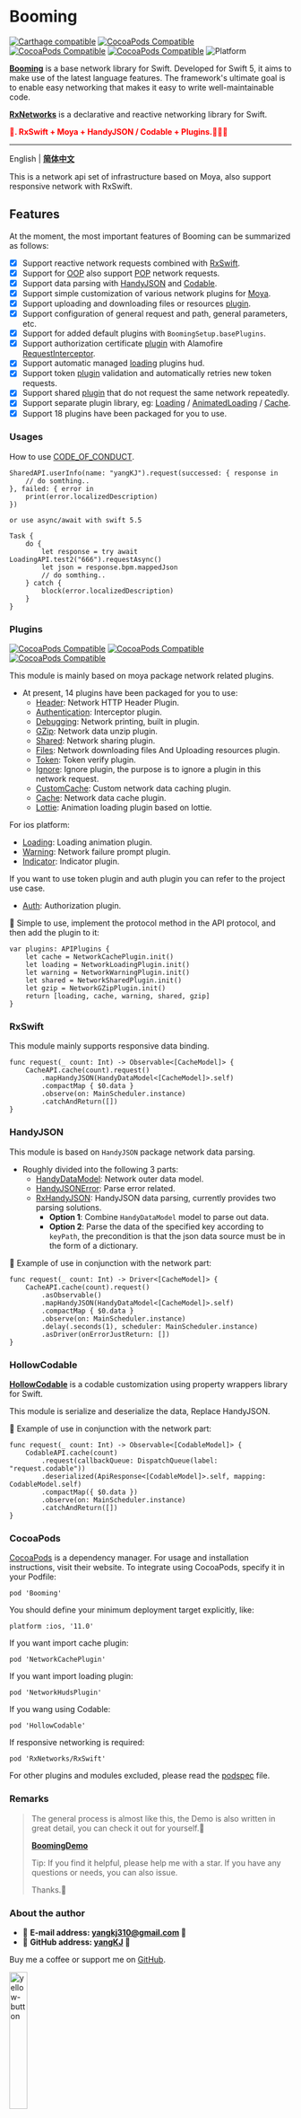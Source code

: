 # Booming

[![Carthage compatible](https://img.shields.io/badge/Carthage-compatible-brightgreen.svg?style=flat&colorA=28a745&&colorB=4E4E4E)](https://github.com/yangKJ/RxNetworks)
[![CocoaPods Compatible](https://img.shields.io/cocoapods/v/Booming.svg?style=flat&label=Booming&colorA=28a745&&colorB=4E4E4E)](https://cocoapods.org/pods/Booming)
[![CocoaPods Compatible](https://img.shields.io/cocoapods/v/RxNetworks.svg?style=flat&label=RxNetworks&colorA=28a745&&colorB=4E4E4E)](https://cocoapods.org/pods/RxNetworks)
[![CocoaPods Compatible](https://img.shields.io/cocoapods/v/HollowCodable.svg?style=flat&label=HollowCodable&colorA=28a745&&colorB=4E4E4E)](https://cocoapods.org/pods/HollowCodable)
![Platform](https://img.shields.io/badge/Platforms-iOS%20%7C%20macOS%20%7C%20watchOS-4E4E4E.svg?colorA=28a745)

**[Booming](https://github.com/yangKJ/RxNetworks)** is a base network library for Swift. Developed for Swift 5, it aims to make use of the latest language features. The framework's ultimate goal is to enable easy networking that makes it easy to write well-maintainable code.

**[RxNetworks](https://github.com/yangKJ/RxNetworks)** is a declarative and reactive networking library for Swift.

<font color=red>**🧚. RxSwift + Moya + HandyJSON / Codable + Plugins.👒👒👒**</font>

-------

English | [**简体中文**](README_CN.md)

This is a network api set of infrastructure based on Moya, also support responsive network with RxSwift.

## Features
At the moment, the most important features of Booming can be summarized as follows:

- [x] Support reactive network requests combined with [RxSwift](https://github.com/ReactiveX/RxSwift).
- [x] Support for [OOP](https://github.com/yangKJ/RxNetworks/blob/master/Booming/NetworkAPIOO.swift) also support [POP](https://github.com/yangKJ/RxNetworks/blob/master/Booming/NetworkAPI.swift) network requests.
- [x] Support data parsing with [HandyJSON](https://github.com/alibaba/HandyJSON) and [Codable](https://github.com/yangKJ/HollowCodable).
- [x] Support simple customization of various network plugins for [Moya](https://github.com/Moya/Moya).
- [x] Support uploading and downloading files or resources [plugin](https://github.com/yangKJ/RxNetworks/blob/master/Plugins/Features/NetworkFilesPlugin.swift).
- [x] Support configuration of general request and path, general parameters, etc.
- [x] Support for added default plugins with `BoomingSetup.basePlugins`.
- [x] Support authorization certificate [plugin](https://github.com/yangKJ/RxNetworks/blob/master/Plugins/Features/NetworkAuthenticationPlugin.swift) with Alamofire [RequestInterceptor](https://github.com/Alamofire/Alamofire/blob/master/Source/Features/RequestInterceptor.swift).
- [x] Support automatic managed [loading](https://github.com/yangKJ/RxNetworks/blob/master/Plugins/Huds/NetworkLoadingPlugin.swift) plugins hud.
- [x] Support token [plugin](https://github.com/yangKJ/RxNetworks/blob/master/Plugins/Features/NetworkTokenPlugin.swift) validation and automatically retries new token requests.
- [x] Support shared [plugin](https://github.com/yangKJ/RxNetworks/blob/master/Plugins/Features/NetworkSharedPlugin.swift) that do not request the same network repeatedly.
- [x] Support separate plugin library, eg: [Loading](https://cocoapods.org/pods/NetworkHudsPlugin) / [AnimatedLoading](https://cocoapods.org/pods/NetworkLottiePlugin) / [Cache](https://cocoapods.org/pods/NetworkCachePlugin).
- [x] Support 18 plugins have been packaged for you to use.

### Usages
How to use [CODE_OF_CONDUCT](CODE_OF_CONDUCT.md).

```
SharedAPI.userInfo(name: "yangKJ").request(successed: { response in
    // do somthing..
}, failed: { error in
    print(error.localizedDescription)
})

or use async/await with swift 5.5

Task {
    do {
        let response = try await LoadingAPI.test2("666").requestAsync()
        let json = response.bpm.mappedJson
        // do somthing..
    } catch {
        block(error.localizedDescription)
    }
}
```

### Plugins
[![CocoaPods Compatible](https://img.shields.io/cocoapods/v/NetworkHudsPlugin.svg?style=flat&label=NetworkHudsPlugin&colorA=28a745&&colorB=4E4E4E)](https://cocoapods.org/pods/NetworkHudsPlugin)
[![CocoaPods Compatible](https://img.shields.io/cocoapods/v/NetworkCachePlugin.svg?style=flat&label=NetworkCachePlugin&colorA=28a745&&colorB=4E4E4E)](https://cocoapods.org/pods/NetworkCachePlugin)
[![CocoaPods Compatible](https://img.shields.io/cocoapods/v/NetworkLottiePlugin.svg?style=flat&label=NetworkLottiePlugin&colorA=28a745&&colorB=4E4E4E)](https://cocoapods.org/pods/NetworkLottiePlugin)

This module is mainly based on moya package network related plugins.

- At present, 14 plugins have been packaged for you to use:
    - [Header](https://github.com/yangKJ/RxNetworks/blob/master/Plugins/Features/NetworkHttpHeaderPlugin.swift): Network HTTP Header Plugin.
    - [Authentication](https://github.com/yangKJ/RxNetworks/blob/master/Plugins/Features/NetworkAuthenticationPlugin.swift): Interceptor plugin.
    - [Debugging](https://github.com/yangKJ/RxNetworks/blob/master/Plugins/Features/NetworkDebuggingPlugin.swift): Network printing, built in plugin.
    - [GZip](https://github.com/yangKJ/RxNetworks/blob/master/Plugins/Features/NetworkGZipPlugin.swift): Network data unzip plugin.
    - [Shared](https://github.com/yangKJ/RxNetworks/blob/master/Plugins/Features/NetworkSharedPlugin.swift): Network sharing plugin.
    - [Files](https://github.com/yangKJ/RxNetworks/blob/master/Plugins/Features/NetworkFilesPlugin.swift): Network downloading files And Uploading resources plugin.
    - [Token](https://github.com/yangKJ/RxNetworks/blob/master/Plugins/Features/NetworkTokenPlugin.swift): Token verify plugin.
    - [Ignore](https://github.com/yangKJ/RxNetworks/blob/master/Plugins/Features/NetworkIgnorePlugin.swift): Ignore plugin, the purpose is to ignore a plugin in this network request.
    - [CustomCache](https://github.com/yangKJ/RxNetworks/blob/master/Plugins/Features/NetworkCustomCachePlugin.swift): Custom network data caching plugin.
    - [Cache](https://github.com/yangKJ/RxNetworks/blob/master/Plugins/Cache/NetworkCachePlugin.swift): Network data cache plugin.
    - [Lottie](https://github.com/yangKJ/RxNetworks/blob/master/Plugins/Lottie/AnimatedLoadingPlugin.swift): Animation loading plugin based on lottie.
    
For ios platform:    
- [Loading](https://github.com/yangKJ/RxNetworks/blob/master/Plugins/Huds/NetworkLoadingPlugin.swift): Loading animation plugin.
- [Warning](https://github.com/yangKJ/RxNetworks/blob/master/Plugins/Huds/NetworkWarningPlugin.swift): Network failure prompt plugin.
- [Indicator](https://github.com/yangKJ/RxNetworks/blob/master/Plugins/Views/NetworkIndicatorPlugin.swift): Indicator plugin.

If you want to use token plugin and auth plugin you can refer to the project use case.    
- [Auth](https://github.com/yangKJ/RxNetworks/blob/master/RxNetworks/Plugins/Auth/AuthPlugin.swift): Authorization plugin.

🎷 Simple to use, implement the protocol method in the API protocol, and then add the plugin to it:

```
var plugins: APIPlugins {
    let cache = NetworkCachePlugin.init()
    let loading = NetworkLoadingPlugin.init()
    let warning = NetworkWarningPlugin.init()
    let shared = NetworkSharedPlugin.init()
    let gzip = NetworkGZipPlugin.init()
    return [loading, cache, warning, shared, gzip]
}
```

### RxSwift
This module mainly supports responsive data binding.

```
func request(_ count: Int) -> Observable<[CacheModel]> {
    CacheAPI.cache(count).request()
        .mapHandyJSON(HandyDataModel<[CacheModel]>.self)
        .compactMap { $0.data }
        .observe(on: MainScheduler.instance)
        .catchAndReturn([])
}
```

### HandyJSON
This module is based on `HandyJSON` package network data parsing.

- Roughly divided into the following 3 parts:
    - [HandyDataModel](https://github.com/yangKJ/RxNetworks/blob/master/Sources/HandyJSON/HandyDataModel.swift): Network outer data model.
    - [HandyJSONError](https://github.com/yangKJ/RxNetworks/blob/master/Sources/HandyJSON/HandyJSONError.swift): Parse error related.
    - [RxHandyJSON](https://github.com/yangKJ/RxNetworks/blob/master/Sources/HandyJSON/RxHandyJSON.swift): HandyJSON data parsing, currently provides two parsing solutions.
        - **Option 1**: Combine `HandyDataModel` model to parse out data.
        - **Option 2**: Parse the data of the specified key according to `keyPath`, the precondition is that the json data source must be in the form of a dictionary.

🎷 Example of use in conjunction with the network part:

```
func request(_ count: Int) -> Driver<[CacheModel]> {
    CacheAPI.cache(count).request()
        .asObservable()
        .mapHandyJSON(HandyDataModel<[CacheModel]>.self)
        .compactMap { $0.data }
        .observe(on: MainScheduler.instance)
        .delay(.seconds(1), scheduler: MainScheduler.instance)
        .asDriver(onErrorJustReturn: [])
}
```

### HollowCodable
**[HollowCodable](https://github.com/yangKJ/HollowCodable)** is a codable customization using property wrappers library for Swift.

This module is serialize and deserialize the data, Replace HandyJSON.

🎷 Example of use in conjunction with the network part:

```
func request(_ count: Int) -> Observable<[CodableModel]> {
    CodableAPI.cache(count)
        .request(callbackQueue: DispatchQueue(label: "request.codable"))
        .deserialized(ApiResponse<[CodableModel]>.self, mapping: CodableModel.self)
        .compactMap({ $0.data })
        .observe(on: MainScheduler.instance)
        .catchAndReturn([])
}
```

### CocoaPods

[CocoaPods](https://cocoapods.org) is a dependency manager. For usage and installation instructions, visit their website. To integrate using CocoaPods, specify it in your Podfile:

```
pod 'Booming'
```

You should define your minimum deployment target explicitly, like: 

```
platform :ios, '11.0'
```

If you want import cache plugin:

```
pod 'NetworkCachePlugin'
```

If you want import loading plugin:

```
pod 'NetworkHudsPlugin'
```

If you wang using Codable:

```
pod 'HollowCodable'
```

If responsive networking is required:

```
pod 'RxNetworks/RxSwift'
```

For other plugins and modules excluded, please read the [podspec](https://github.com/yangKJ/RxNetworks/blob/master/Booming.podspec) file.

### Remarks

> The general process is almost like this, the Demo is also written in great detail, you can check it out for yourself.🎷
>
> [**BoomingDemo**](https://github.com/yangKJ/RxNetworks)
>
> Tip: If you find it helpful, please help me with a star. If you have any questions or needs, you can also issue.
>
> Thanks.🎇

### About the author
- 🎷 **E-mail address: [yangkj310@gmail.com](yangkj310@gmail.com) 🎷**
- 🎸 **GitHub address: [yangKJ](https://github.com/yangKJ) 🎸**

Buy me a coffee or support me on [GitHub](https://github.com/sponsors/yangKJ?frequency=one-time&sponsor=yangKJ).

<a href="https://www.buymeacoffee.com/yangkj3102">
<img width=25% alt="yellow-button" src="https://user-images.githubusercontent.com/1888355/146226808-eb2e9ee0-c6bd-44a2-a330-3bbc8a6244cf.png">
</a>

Alipay or WeChat. Thanks.

<p align="left">
<img src="https://raw.githubusercontent.com/yangKJ/Harbeth/master/Screenshot/WechatIMG1.jpg" width=30% hspace="1px">
<img src="https://raw.githubusercontent.com/yangKJ/Harbeth/master/Screenshot/WechatIMG2.jpg" width=30% hspace="15px">
</p>

-----

### License
Booming is available under the [MIT](LICENSE) license. See the [LICENSE](LICENSE) file for more info.

-----

